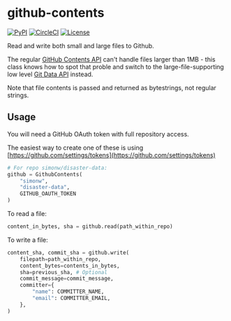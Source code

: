 # github-contents

[![PyPI](https://img.shields.io/pypi/v/github-contents.svg)](https://pypi.org/project/github-contents/)
[![CircleCI](https://circleci.com/gh/simonw/github-contents.svg?style=svg)](https://circleci.com/gh/simonw/github-contents)
[![License](https://img.shields.io/badge/license-Apache%202.0-blue.svg)](https://github.com/simonw/datasette-json-html/blob/master/LICENSE)

Read and write both small and large files to Github.

The regular [GitHub Contents API](https://developer.github.com/v3/repos/contents/) can't handle files larger than 1MB - this class knows how to spot that proble and switch to the large-file-supporting low level [Git Data API](https://developer.github.com/v3/git/) instead.

Note that file contents is passed and returned as bytestrings, not regular strings.

## Usage

You will need a GitHub OAuth token with full repository access.

The easiest way to create one of these is using [https://github.com/settings/tokens](https://github.com/settings/tokens)

```python
# For repo simonw/disaster-data:
github = GithubContents(
    "simonw",
    "disaster-data",
    GITHUB_OAUTH_TOKEN
)
```
To read a file:
```python
content_in_bytes, sha = github.read(path_within_repo)
```
To write a file:
```python
content_sha, commit_sha = github.write(
    filepath=path_within_repo,
    content_bytes=contents_in_bytes,
    sha=previous_sha, # Optional
    commit_message=commit_message,
    committer={
        "name": COMMITTER_NAME,
        "email": COMMITTER_EMAIL,
    },
)
```

